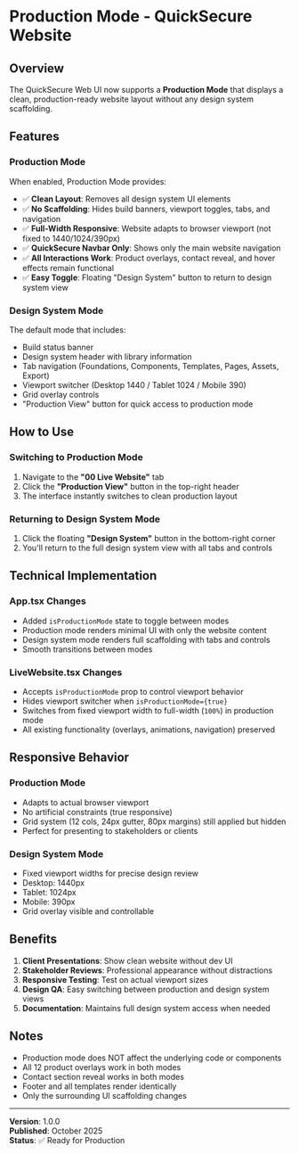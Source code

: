# Production Mode - QuickSecure Website

## Overview
The QuickSecure Web UI now supports a **Production Mode** that displays a clean, production-ready website layout without any design system scaffolding.

## Features

### Production Mode
When enabled, Production Mode provides:
- ✅ **Clean Layout**: Removes all design system UI elements
- ✅ **No Scaffolding**: Hides build banners, viewport toggles, tabs, and navigation
- ✅ **Full-Width Responsive**: Website adapts to browser viewport (not fixed to 1440/1024/390px)
- ✅ **QuickSecure Navbar Only**: Shows only the main website navigation
- ✅ **All Interactions Work**: Product overlays, contact reveal, and hover effects remain functional
- ✅ **Easy Toggle**: Floating "Design System" button to return to design system view

### Design System Mode
The default mode that includes:
- Build status banner
- Design system header with library information
- Tab navigation (Foundations, Components, Templates, Pages, Assets, Export)
- Viewport switcher (Desktop 1440 / Tablet 1024 / Mobile 390)
- Grid overlay controls
- "Production View" button for quick access to production mode

## How to Use

### Switching to Production Mode
1. Navigate to the **"00 Live Website"** tab
2. Click the **"Production View"** button in the top-right header
3. The interface instantly switches to clean production layout

### Returning to Design System Mode
1. Click the floating **"Design System"** button in the bottom-right corner
2. You'll return to the full design system view with all tabs and controls

## Technical Implementation

### App.tsx Changes
- Added `isProductionMode` state to toggle between modes
- Production mode renders minimal UI with only the website content
- Design system mode renders full scaffolding with tabs and controls
- Smooth transitions between modes

### LiveWebsite.tsx Changes
- Accepts `isProductionMode` prop to control viewport behavior
- Hides viewport switcher when `isProductionMode={true}`
- Switches from fixed viewport width to full-width (`100%`) in production mode
- All existing functionality (overlays, animations, navigation) preserved

## Responsive Behavior

### Production Mode
- Adapts to actual browser viewport
- No artificial constraints (true responsive)
- Grid system (12 cols, 24px gutter, 80px margins) still applied but hidden
- Perfect for presenting to stakeholders or clients

### Design System Mode
- Fixed viewport widths for precise design review
- Desktop: 1440px
- Tablet: 1024px
- Mobile: 390px
- Grid overlay visible and controllable

## Benefits

1. **Client Presentations**: Show clean website without dev UI
2. **Stakeholder Reviews**: Professional appearance without distractions
3. **Responsive Testing**: Test on actual viewport sizes
4. **Design QA**: Easy switching between production and design system views
5. **Documentation**: Maintains full design system access when needed

## Notes

- Production mode does NOT affect the underlying code or components
- All 12 product overlays work in both modes
- Contact section reveal works in both modes
- Footer and all templates render identically
- Only the surrounding UI scaffolding changes

---

**Version**: 1.0.0  
**Published**: October 2025  
**Status**: ✅ Ready for Production
